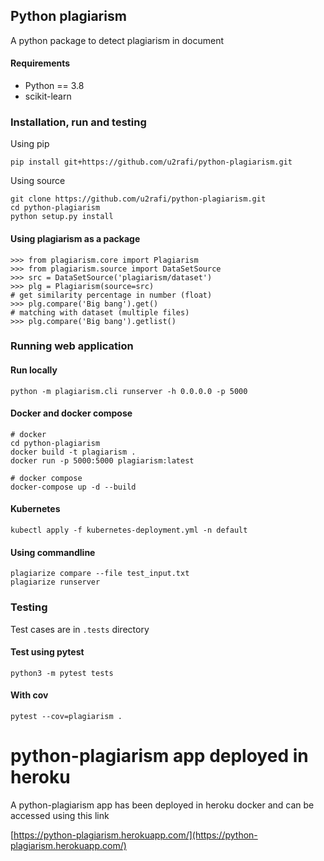 ## Python plagiarism
A python package to detect plagiarism in document

#### Requirements
* Python == 3.8
* scikit-learn

### Installation, run and testing

Using pip

```
pip install git+https://github.com/u2rafi/python-plagiarism.git
```

Using source

```
git clone https://github.com/u2rafi/python-plagiarism.git
cd python-plagiarism
python setup.py install
```

#### Using plagiarism as a package
```
>>> from plagiarism.core import Plagiarism
>>> from plagiarism.source import DataSetSource
>>> src = DataSetSource('plagiarism/dataset')
>>> plg = Plagiarism(source=src)
# get similarity percentage in number (float)
>>> plg.compare('Big bang').get() 
# matching with dataset (multiple files)
>>> plg.compare('Big bang').getlist()  
```

### Running web application

#### Run locally 
```
python -m plagiarism.cli runserver -h 0.0.0.0 -p 5000
```

#### Docker and docker compose

```
# docker 
cd python-plagiarism
docker build -t plagiarism .
docker run -p 5000:5000 plagiarism:latest

# docker compose
docker-compose up -d --build
```

#### Kubernetes
```
kubectl apply -f kubernetes-deployment.yml -n default
```

#### Using commandline
```
plagiarize compare --file test_input.txt
plagiarize runserver
```

### Testing

Test cases are in `.tests` directory

#### Test using pytest

```
python3 -m pytest tests
```

#### With cov
```
pytest --cov=plagiarism .
```

# python-plagiarism app deployed in heroku
A python-plagiarism app has been deployed in heroku docker and can be accessed using this link

[https://python-plagiarism.herokuapp.com/](https://python-plagiarism.herokuapp.com/)